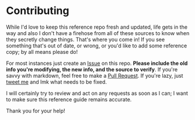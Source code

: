 # Contributing

While I'd love to keep this reference repo fresh and updated, life gets in the way and also I don't have a firehose from all of these sources to know when they secretly change things. That's where you come in! If you see something that's out of date, or wrong, or you'd like to add some reference copy; by all means please do!

For most instances just create an [Issue] on this repo. **Please include the old info you're modifying, the new info, and the source to verify**. If you're savvy with markdown, feel free to make a [Pull Request]. If you're lazy, just [tweet me] and lmk what needs to be fixed.

[Issue]: https://github.com/chuckreynolds/social-profile-image-sizes/issues
[Pull Request]: https://github.com/chuckreynolds/social-profile-image-sizes/compare
[tweet me]: https://x.com/chuckreynolds


I will certainly try to review and act on any requests as soon as I can; I want to make sure this reference guide remains accurate.

Thank you for your help!

